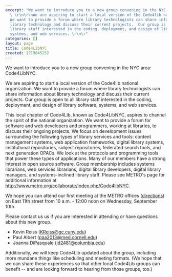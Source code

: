 ```yaml
---
excerpt: "We want to introduce you to a new group convening in the NYC area: Code4LibNYC.
  \ \r\n\r\nWe are aspiring to start a local version of the Code4lib national organization.
  We want to provide a forum where library technologists can share information about
  library technology and discuss their current projects.  Our group is open to all
  library staff interested in the coding, deployment, and design of library software,
  systems, and web services. \r\n\r"
categories: []
layout: page
title: Code4LibNYC
created: 1219845252
---
```

We want to introduce you to a new group convening in the NYC area: Code4LibNYC.  

We are aspiring to start a local version of the Code4lib national organization. We want to provide a forum where library technologists can share information about library technology and discuss their current projects.  Our group is open to all library staff interested in the coding, deployment, and design of library software, systems, and web services. 

This local chapter of Code4Lib, known as Code4LibNYC, aspires to channel the spirit of the national organization. We want to provide a forum for software and web developers and programmers, working at libraries, to discuss their ongoing projects. We focus on development issues surrounding the following types of library services and tools: content management systems, web application frameworks, digital library systems, institutional repositories, subject repositories, federated search tools, and next generation OPACs. We look at the protocols and programming tools that power these types of applications. Many of our members have a strong interest in open source software. Group membership includes systems librarians, web services librarians, digital library developers, digital library managers, and systems-inclined library staff.  Please see METRO's page for additional information at <a href="http://www.metro.org/collaborate/index.php/Code4libNYC">http://www.metro.org/collaborate/index.php/Code4libNYC</a>.

We hope you can attend our first meeting at the METRO offices (<a href="http://www.metro.org/index.php?option=com_content&task=view&id=20&Itemid=228">directions</a>) on East 11th street from 10 a.m. - 12:00 noon on Wednesday, September 10th.    

Please contact us us if you are interested in attending or have questions about this new group. 
 * Kevin Reiss (KReiss@gc.cuny.edu)
 * Paul Albert (paa2013@med.cornell.edu)
 * Joanna DiPasquale (jd2481@columbia.edu)

Additionally, we will keep Code4Lib updated about the group, including more mundane things like scheduling and meeting formats.  (We hope that we can share these experiences so that other local Code4Lib groups can benefit -- and are looking forward to hearing from those groups, too.)  
